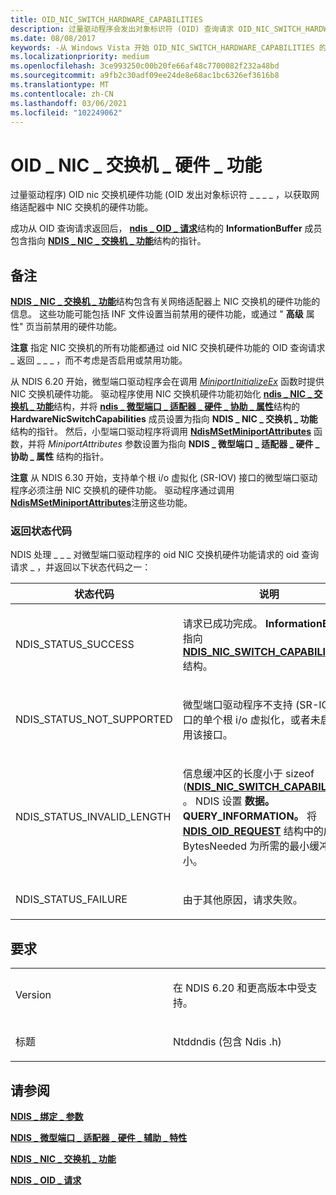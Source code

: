 ```yaml
---
title: OID_NIC_SWITCH_HARDWARE_CAPABILITIES
description: 过量驱动程序会发出对象标识符 (OID) 查询请求 OID_NIC_SWITCH_HARDWARE_CAPABILITIES 获取网络适配器中 NIC 交换机的硬件功能。
ms.date: 08/08/2017
keywords: -从 Windows Vista 开始 OID_NIC_SWITCH_HARDWARE_CAPABILITIES 的网络驱动程序
ms.localizationpriority: medium
ms.openlocfilehash: 3ce993250c00b20fe66af48c7700082f232a48bd
ms.sourcegitcommit: a9fb2c30adf09ee24de8e68ac1bc6326ef3616b8
ms.translationtype: MT
ms.contentlocale: zh-CN
ms.lasthandoff: 03/06/2021
ms.locfileid: "102249062"
---
```

# <a name="oid_nic_switch_hardware_capabilities"></a>OID \_ NIC \_ 交换机 \_ 硬件 \_ 功能


过量驱动程序) OID nic 交换机硬件功能 (OID 发出对象标识符 \_ \_ \_ \_ ，以获取网络适配器中 NIC 交换机的硬件功能。

成功从 OID 查询请求返回后， [**ndis \_ OID \_ 请求**](/windows-hardware/drivers/ddi/oidrequest/ns-oidrequest-ndis_oid_request)结构的 **InformationBuffer** 成员包含指向 [**NDIS \_ NIC \_ 交换机 \_ 功能**](/windows-hardware/drivers/ddi/ntddndis/ns-ntddndis-_ndis_nic_switch_capabilities)结构的指针。

<a name="remarks"></a>备注
-------

[**NDIS \_ NIC \_ 交换机 \_ 功能**](/windows-hardware/drivers/ddi/ntddndis/ns-ntddndis-_ndis_nic_switch_capabilities)结构包含有关网络适配器上 NIC 交换机的硬件功能的信息。 这些功能可能包括 INF 文件设置当前禁用的硬件功能，或通过 " **高级** 属性" 页当前禁用的硬件功能。

**注意**  指定 NIC 交换机的所有功能都通过 oid NIC 交换机硬件功能的 OID 查询请求 \_ 返回 \_ \_ \_ ，而不考虑是否启用或禁用功能。

 

从 NDIS 6.20 开始，微型端口驱动程序会在调用 [*MiniportInitializeEx*](/windows-hardware/drivers/ddi/ndis/nc-ndis-miniport_initialize) 函数时提供 NIC 交换机硬件功能。 驱动程序使用 NIC 交换机硬件功能初始化 [**ndis \_ NIC \_ 交换机 \_ 功能**](/windows-hardware/drivers/ddi/ntddndis/ns-ntddndis-_ndis_nic_switch_capabilities)结构，并将 [**ndis \_ 微型端口 \_ 适配器 \_ 硬件 \_ 协助 \_ 属性**](/windows-hardware/drivers/ddi/ndis/ns-ndis-_ndis_miniport_adapter_hardware_assist_attributes)结构的 **HardwareNicSwitchCapabilities** 成员设置为指向 **NDIS \_ NIC \_ 交换机 \_ 功能** 结构的指针。 然后，小型端口驱动程序将调用 [**NdisMSetMiniportAttributes**](/windows-hardware/drivers/ddi/ndis/nf-ndis-ndismsetminiportattributes) 函数，并将 *MiniportAttributes* 参数设置为指向 **NDIS \_ 微型端口 \_ 适配器 \_ 硬件 \_ 协助 \_ 属性** 结构的指针。

**注意**  从 NDIS 6.30 开始，支持单个根 i/o 虚拟化 (SR-IOV) 接口的微型端口驱动程序必须注册 NIC 交换机的硬件功能。 驱动程序通过调用 [**NdisMSetMiniportAttributes**](/windows-hardware/drivers/ddi/ndis/nf-ndis-ndismsetminiportattributes)注册这些功能。

 

### <a name="return-status-codes"></a>返回状态代码

NDIS 处理 \_ \_ \_ 对微型端口驱动程序的 oid NIC 交换机硬件功能请求的 oid 查询请求 \_ ，并返回以下状态代码之一：

<table>
<colgroup>
<col width="50%" />
<col width="50%" />
</colgroup>
<thead>
<tr class="header">
<th>状态代码</th>
<th>说明</th>
</tr>
</thead>
<tbody>
<tr class="odd">
<td><p>NDIS_STATUS_SUCCESS</p></td>
<td><p>请求已成功完成。 <strong>InformationBuffer</strong>指向<a href="/windows-hardware/drivers/ddi/ntddndis/ns-ntddndis-_ndis_nic_switch_capabilities" data-raw-source="[&lt;strong&gt;NDIS_NIC_SWITCH_CAPABILITIES&lt;/strong&gt;](/windows-hardware/drivers/ddi/ntddndis/ns-ntddndis-_ndis_nic_switch_capabilities)"><strong>NDIS_NIC_SWITCH_CAPABILITIES</strong></a>结构。</p></td>
</tr>
<tr class="even">
<td><p>NDIS_STATUS_NOT_SUPPORTED</p></td>
<td><p>微型端口驱动程序不支持 (SR-IOV) 接口的单个根 i/o 虚拟化，或者未启用使用该接口。</p></td>
</tr>
<tr class="odd">
<td><p>NDIS_STATUS_INVALID_LENGTH</p></td>
<td><p>信息缓冲区的长度小于 sizeof (<a href="/windows-hardware/drivers/ddi/ntddndis/ns-ntddndis-_ndis_nic_switch_capabilities" data-raw-source="[&lt;strong&gt;NDIS_NIC_SWITCH_CAPABILITIES&lt;/strong&gt;](/windows-hardware/drivers/ddi/ntddndis/ns-ntddndis-_ndis_nic_switch_capabilities)"><strong>NDIS_NIC_SWITCH_CAPABILITIES</strong></a>) 。 NDIS 设置 <strong>数据。QUERY_INFORMATION。</strong> 将 <a href="/windows-hardware/drivers/ddi/ndis/ns-ndis-_ndis_oid_request" data-raw-source="[&lt;strong&gt;NDIS_OID_REQUEST&lt;/strong&gt;](/windows-hardware/drivers/ddi/oidrequest/ns-oidrequest-ndis_oid_request)"><strong>NDIS_OID_REQUEST</strong></a> 结构中的成员 BytesNeeded 为所需的最小缓冲区大小。</p></td>
</tr>
<tr class="even">
<td><p>NDIS_STATUS_FAILURE</p></td>
<td><p>由于其他原因，请求失败。</p></td>
</tr>
</tbody>
</table>

 

<a name="requirements"></a>要求
------------

<table>
<colgroup>
<col width="50%" />
<col width="50%" />
</colgroup>
<tbody>
<tr class="odd">
<td><p>Version</p></td>
<td><p>在 NDIS 6.20 和更高版本中受支持。</p></td>
</tr>
<tr class="even">
<td><p>标题</p></td>
<td>Ntddndis (包含 Ndis .h) </td>
</tr>
</tbody>
</table>

## <a name="see-also"></a>请参阅


[**NDIS \_ 绑定 \_ 参数**](/windows-hardware/drivers/ddi/ndis/ns-ndis-_ndis_bind_parameters)

[**NDIS \_ 微型端口 \_ 适配器 \_ 硬件 \_ 辅助 \_ 特性**](/windows-hardware/drivers/ddi/ndis/ns-ndis-_ndis_miniport_adapter_hardware_assist_attributes)

[**NDIS \_ NIC \_ 交换机 \_ 功能**](/windows-hardware/drivers/ddi/ntddndis/ns-ntddndis-_ndis_nic_switch_capabilities)

[**NDIS \_ OID \_ 请求**](/windows-hardware/drivers/ddi/oidrequest/ns-oidrequest-ndis_oid_request)

